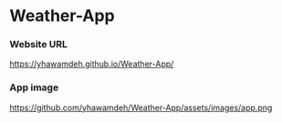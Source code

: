 # Weather-App

### Website URL
https://yhawamdeh.github.io/Weather-App/

### App image
https://github.com/yhawamdeh/Weather-App/assets/images/app.png